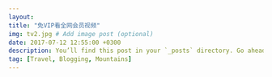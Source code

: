 ```yaml
---
layout: 
title: "免VIP看全网会员视频"
img: tv2.jpg # Add image post (optional)
date: 2017-07-12 12:55:00 +0300
description: You’ll find this post in your `_posts` directory. Go ahead and edit it and re-build the site to see your changes. # Add post description (optional)
tag: [Travel, Blogging, Mountains]
---
```

<head>
    <meta charset="utf-8" />
    <meta name="viewport" content="width=device-width, initial-scale=1" />
    <meta name="description" content="Another fine responsivesite template freebie">
    <link rel="stylesheet" href="/assets/css/spe/main.css" />
    <link rel="stylesheet" href="/assets/css/layer.css" />
    <title>免VIP看会员视频 UIMCC.COM</title>
	<!-- <link rel="stylesheet" href="https://cdn.bootcss.com/layer/3.1.0/theme/default/layer.css" /> -->
	<script src="https://cdn.bootcss.com/jquery/2.2.0/jquery.js" ></script>
	<!-- <script src="/assets/js/jquery-3.2.1.min.js" ></script> -->
	<script src="https://cdn.bootcss.com/layer/3.1.0/layer.js"></script>
	<!--<script src="/assets/js/layer.js"></script> -->
	<script type="text/javascript">

	
        $(function(){
            /*var _t = encodeURI(encodeURI(title));*/
            debugger;
            var title = GetQueryString("name");
            var titles = decodeURI(decodeURI(title));
        })

        function GetQueryString(name) {

            var reg = new RegExp("(^|&)" + name + "=([^&]*)(&|$)","i");

            var r = window.location.search.substr(1).match(reg);

            if (r!=null) return (r[2]); return null;

        }

		function aaa(){
			debugger;
			var url=$("#basicurl").val();
			if(!url){
				alert("要输入视频地址哟");
				return;
			}
			var su=5;
			var v;
			var num=$("#playNum").val();
			num++;
			if(num==1){
				v="https://v.60qu.com/v1/?url=";
			}else if(num==2){
				v="https://v.60qu.com/v2/?url=";
			}else if(num==3){
				v="https://v.60qu.com/v3/?url=";
			}else if(num==4){
				v="https://cdn.yangju.vip/k/?url=";
			}else if(num==5){
				v="https://ejiafarm.com/jx.php?url=";
			}else{
				v="https://cdn.yangju.vip/k/?url=";
				num=0;
			}
			$("#playNum").val(num);
			var newTvAddr=v+url;
			layer.open({
			    type: 2,
			    title: '祝君观影愉快',
			    area: ['90%', '90%'],
			    shade: 0.3,
			    offset: '30px',
			    closeBtn: 1,
			    shadeClose: true,
			    scrollbar: false,
			    shadeClose: true,
			    content:  [newTvAddr, 'yes']
			});
		}
	</script>
</head>


<body class="landing">

<!-- Page Wrapper -->
<div id="page-wrapper">

    <!-- Header -->
    <header id="header" class="alt">
        <h1><a href="#">免VIP看会员视频</a></h1>

    </header>


    <!-- Banner -->
    <section id="banner">
        <div class="inner">
            <h2>免VIP看会员视频</h2>
            <p><p>每个人的心中都有一部电影<br />
            我希望它是不收费的<br />
            这既是 <a href="http://uimcc.com">UIMCC喔</a><br />
	    通告：<a href="http://uimcc.com/hsrj">全国代理招募【注册就送SVIP】，想赚钱了解下</a>
	    </p>
            </p>
            <ul class="actions">
                <li><a href="#one" class="button special">开始观看</a></li>
            </ul>
        </div>
    </section>


    <!-- One -->
    <section id="one" class="wrapper style1 special">
        <div class="inner">
		<input type="hidden" value="0" id="playNum"/>
		<ul class="actions vertical">
                <li><input type="text" id="basicurl" value="https://v.youku.com/v_show/id_XMzcwNjg5MDUyNA==.html?spm=a2hmv.20009921.yk-slide-86993.5~5!4~5~5!2~A"  placeholder="视频地址..." style="border-radius: 0px;border-color:#fff;float: left;"></li>
                <li><a href="#" onclick="aaa()" class="button fit">播放视频</a></li>
		</ul>
		
		<span>本站采用第三方播放器支持奇艺视频 腾讯 优酷 土豆 芒果 乐视 搜狐等会员视频播放,
		播放中出现的广告均与本站无关<br/>如遇视频不能正常播放请重新点击播放视频按钮.</span>
		<br/>
            <ul class="icons major">
                <li><img src="/assets/img/qq.png"></li>
                <li><img src="/assets/img/letvlogo.png"></li>
		<li><img src="/assets/img/iqiyilogo.png"></li><br/><br/><br/>
		<li><img src="/assets/img/sohulogo.png"></li>
		<li><img src="/assets/img/youkulogo.png"></li>
            </ul>
            <a href="#two" class="more scrolly">如何获取视频地址？</a>
        </div>
    </section>

    <!-- Two -->
    <section id="two" class="wrapper alt style2">
        <section class="spotlight">
            <div class="image"><img src="/assets/img/tv-1.png" alt="" /></div><div class="content">
            <h2>获取会员视频地址方式一<br />
                腾讯视频为例</h2>
            <p>打开腾讯视频网站，找到需要观看的会员视频，先不要点击进去，在需要观看的影片上鼠标右击选择:复制链接地址，手机端长按影片选择:复制链接地址</p>
        </div>
        </section>
        <section class="spotlight">
            <div class="image"><img src="/assets/img/tv-2.png" alt="" /></div><div class="content">
            <h2>获取会员视频地址方式二<br />
                腾讯视频为例</h2>
            <p>打开腾讯视频网站，找到需要观看的会员视频，点击进去播放，在浏览器上方地址栏复制视频地址</p>
        </div>
        </section>
         <section class="spotlight">
            <div class="image"><img src="/assets/img/tv-3.png" alt="" /></div><div class="content">
            <h2>获取会员视频地址方式三<br />
                优酷APP视频为例</h2>
            <p>手机打开优酷视频APP，找到需要观看的会员影片，点击播放，一般视频下面都会有分享按钮，点击分享选择复制链接</p>
        </div>
        </section>
    </section>



    <!-- CTA -->
    <section id="cta" class="wrapper style4">
        <div class="inner">
            <header>
                <h2>welcome to UIMCC</h2>
                <p>体验不一样的事物，遇兴趣爱好相投的人.</p>
            </header>
            <ul class="actions vertical">
                <li><a href="#one" class="button fit special">继续观看</a></li>
                <li><a href="https://uimcc.com" class="button fit">回到主页</a></li>
            </ul>
        </div>
    </section>


    <!-- Footer -->
    <footer id="footer">
        <ul class="icons">

           

        </ul>
        <ul class="copyright">
            <li>&copy;


                2017,

                2018
                免VIP看会员视频</li>
            <li>Design: <a href="http://uimcc.com" target="_blank">UIMCC</a></li>
	    <li><script src="https://s19.cnzz.com/z_stat.php?id=1274141509&web_id=1274141509" language="JavaScript"></script></li>
        </ul>
    </footer>
</div>
</body>
